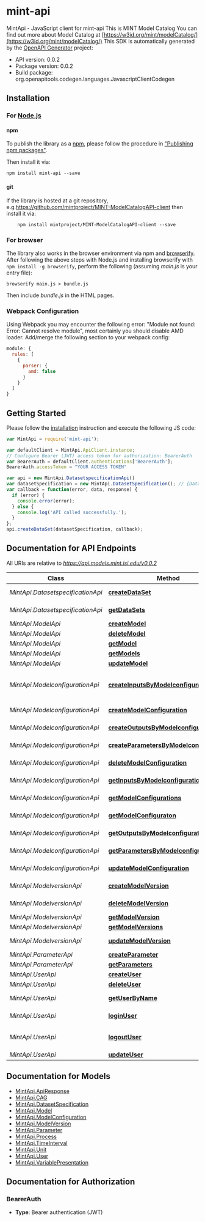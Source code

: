 # mint-api

MintApi - JavaScript client for mint-api
This is MINT Model Catalog You can find out more about     Model Catalog at [https://w3id.org/mint/modelCatalog/](https://w3id.org/mint/modelCatalog/)
This SDK is automatically generated by the [OpenAPI Generator](https://openapi-generator.tech) project:

- API version: 0.0.2
- Package version: 0.0.2
- Build package: org.openapitools.codegen.languages.JavascriptClientCodegen

## Installation

### For [Node.js](https://nodejs.org/)

#### npm

To publish the library as a [npm](https://www.npmjs.com/), please follow the procedure in ["Publishing npm packages"](https://docs.npmjs.com/getting-started/publishing-npm-packages).

Then install it via:

```shell
npm install mint-api --save
```

#### git

If the library is hosted at a git repository, e.g.https://github.com/mintproject/MINT-ModelCatalogAPI-client
then install it via:

```shell
    npm install mintproject/MINT-ModelCatalogAPI-client --save
```

### For browser

The library also works in the browser environment via npm and [browserify](http://browserify.org/). After following
the above steps with Node.js and installing browserify with `npm install -g browserify`,
perform the following (assuming *main.js* is your entry file):

```shell
browserify main.js > bundle.js
```

Then include *bundle.js* in the HTML pages.

### Webpack Configuration

Using Webpack you may encounter the following error: "Module not found: Error:
Cannot resolve module", most certainly you should disable AMD loader. Add/merge
the following section to your webpack config:

```javascript
module: {
  rules: [
    {
      parser: {
        amd: false
      }
    }
  ]
}
```

## Getting Started

Please follow the [installation](#installation) instruction and execute the following JS code:

```javascript
var MintApi = require('mint-api');

var defaultClient = MintApi.ApiClient.instance;
// Configure Bearer (JWT) access token for authorization: BearerAuth
var BearerAuth = defaultClient.authentications['BearerAuth'];
BearerAuth.accessToken = "YOUR ACCESS TOKEN"

var api = new MintApi.DatasetspecificationApi()
var datasetSpecification = new MintApi.DatasetSpecification(); // {DatasetSpecification} A new `datasetspecification` to be created.
var callback = function(error, data, response) {
  if (error) {
    console.error(error);
  } else {
    console.log('API called successfully.');
  }
};
api.createDataSet(datasetSpecification, callback);

```

## Documentation for API Endpoints

All URIs are relative to *https://api.models.mint.isi.edu/v0.0.2*

Class | Method | HTTP request | Description
------------ | ------------- | ------------- | -------------
*MintApi.DatasetspecificationApi* | [**createDataSet**](docs/DatasetspecificationApi.md#createDataSet) | **POST** /datasetspecifications | Create a datasetspecification
*MintApi.DatasetspecificationApi* | [**getDataSets**](docs/DatasetspecificationApi.md#getDataSets) | **GET** /datasetspecifications | List All datasetspecifications
*MintApi.ModelApi* | [**createModel**](docs/ModelApi.md#createModel) | **POST** /models | Create a model
*MintApi.ModelApi* | [**deleteModel**](docs/ModelApi.md#deleteModel) | **DELETE** /model/{id} | Delete a Model
*MintApi.ModelApi* | [**getModel**](docs/ModelApi.md#getModel) | **GET** /model/{id} | Get a Model
*MintApi.ModelApi* | [**getModels**](docs/ModelApi.md#getModels) | **GET** /models | List All models
*MintApi.ModelApi* | [**updateModel**](docs/ModelApi.md#updateModel) | **PUT** /model/{id} | Update a Model
*MintApi.ModelconfigurationApi* | [**createInputsByModelconfiguration**](docs/ModelconfigurationApi.md#createInputsByModelconfiguration) | **POST** /modelconfiguration/{id}/inputs | Creates a new instance of a &#x60;DatasetSpecification&#x60; related as Input.
*MintApi.ModelconfigurationApi* | [**createModelConfiguration**](docs/ModelconfigurationApi.md#createModelConfiguration) | **POST** /modelconfigurations | Create a model configuration
*MintApi.ModelconfigurationApi* | [**createOutputsByModelconfiguration**](docs/ModelconfigurationApi.md#createOutputsByModelconfiguration) | **POST** /modelconfiguration/{id}/outputs | Create the output of a model configuration
*MintApi.ModelconfigurationApi* | [**createParametersByModelconfiguration**](docs/ModelconfigurationApi.md#createParametersByModelconfiguration) | **POST** /modelconfiguration/{id}/parameters | Create the inputs of a model configuration
*MintApi.ModelconfigurationApi* | [**deleteModelConfiguration**](docs/ModelconfigurationApi.md#deleteModelConfiguration) | **DELETE** /modelconfiguration/{id} | Delete a ModelConfiguration
*MintApi.ModelconfigurationApi* | [**getInputsByModelconfiguration**](docs/ModelconfigurationApi.md#getInputsByModelconfiguration) | **GET** /modelconfiguration/{id}/inputs | Get the inputs of a model configuration
*MintApi.ModelconfigurationApi* | [**getModelConfigurations**](docs/ModelconfigurationApi.md#getModelConfigurations) | **GET** /modelconfigurations | List modelconfiguration
*MintApi.ModelconfigurationApi* | [**getModelConfiguraton**](docs/ModelconfigurationApi.md#getModelConfiguraton) | **GET** /modelconfiguration/{id} | Get modelconfiguration
*MintApi.ModelconfigurationApi* | [**getOutputsByModelconfiguration**](docs/ModelconfigurationApi.md#getOutputsByModelconfiguration) | **GET** /modelconfiguration/{id}/outputs | Get the outputs of a model configuration
*MintApi.ModelconfigurationApi* | [**getParametersByModelconfiguration**](docs/ModelconfigurationApi.md#getParametersByModelconfiguration) | **GET** /modelconfiguration/{id}/parameters | Get the parameters of a model configuration
*MintApi.ModelconfigurationApi* | [**updateModelConfiguration**](docs/ModelconfigurationApi.md#updateModelConfiguration) | **PUT** /modelconfiguration/{id} | Update model configuration
*MintApi.ModelversionApi* | [**createModelVersion**](docs/ModelversionApi.md#createModelVersion) | **POST** /modelversions | Create a ModelVersion
*MintApi.ModelversionApi* | [**deleteModelVersion**](docs/ModelversionApi.md#deleteModelVersion) | **DELETE** /modelversion/{id} | Delete a ModelVersion
*MintApi.ModelversionApi* | [**getModelVersion**](docs/ModelversionApi.md#getModelVersion) | **GET** /modelversion/{id} | Get a ModelVersion
*MintApi.ModelversionApi* | [**getModelVersions**](docs/ModelversionApi.md#getModelVersions) | **GET** /modelversions | List All ModelVersions
*MintApi.ModelversionApi* | [**updateModelVersion**](docs/ModelversionApi.md#updateModelVersion) | **PUT** /modelversion/{id} | Update a ModelVersion
*MintApi.ParameterApi* | [**createParameter**](docs/ParameterApi.md#createParameter) | **POST** /parameters | Create a Parameter
*MintApi.ParameterApi* | [**getParameters**](docs/ParameterApi.md#getParameters) | **GET** /parameters | List All Parameters
*MintApi.UserApi* | [**createUser**](docs/UserApi.md#createUser) | **POST** /user | Create user
*MintApi.UserApi* | [**deleteUser**](docs/UserApi.md#deleteUser) | **DELETE** /user/{username} | Delete user
*MintApi.UserApi* | [**getUserByName**](docs/UserApi.md#getUserByName) | **GET** /user/{username} | Get user by user name
*MintApi.UserApi* | [**loginUser**](docs/UserApi.md#loginUser) | **GET** /user/login | Logs user into the system
*MintApi.UserApi* | [**logoutUser**](docs/UserApi.md#logoutUser) | **GET** /user/logout | Logs out current logged in user session
*MintApi.UserApi* | [**updateUser**](docs/UserApi.md#updateUser) | **PUT** /user/{username} | Updated user


## Documentation for Models

 - [MintApi.ApiResponse](docs/ApiResponse.md)
 - [MintApi.CAG](docs/CAG.md)
 - [MintApi.DatasetSpecification](docs/DatasetSpecification.md)
 - [MintApi.Model](docs/Model.md)
 - [MintApi.ModelConfiguration](docs/ModelConfiguration.md)
 - [MintApi.ModelVersion](docs/ModelVersion.md)
 - [MintApi.Parameter](docs/Parameter.md)
 - [MintApi.Process](docs/Process.md)
 - [MintApi.TimeInterval](docs/TimeInterval.md)
 - [MintApi.Unit](docs/Unit.md)
 - [MintApi.User](docs/User.md)
 - [MintApi.VariablePresentation](docs/VariablePresentation.md)


## Documentation for Authorization



### BearerAuth

- **Type**: Bearer authentication (JWT)

